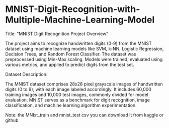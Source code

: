 # MNIST-Digit-Recognition-with-Multiple-Machine-Learning-Model

Title: "MNIST Digit Recognition Project Overview"


The project aims to recognize handwritten digits (0-9) from the MNIST dataset using machine learning models like SVM, k-NN, Logistic Regression, Decision Trees, and Random Forest Classifier. The dataset was preprocessed using Min-Max scaling. Models were trained, evaluated using various metrics, and applied to predict digits from the test set.

Dataset Description:

The MNIST dataset comprises 28x28 pixel grayscale images of handwritten digits (0 to 9), with each image labeled accordingly. It includes 60,000 training images and 10,000 test images, commonly divided for model evaluation. MNIST serves as a benchmark for digit recognition, image classification, and machine learning algorithm experimentation.

Note: the MNIst_train and mnist_test csv you can download it from kaggle or github
